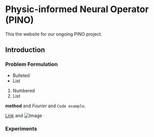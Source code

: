 # Physic-informed Neural Operator (PINO)

This the website for our ongoing PINO project. 

## Introduction

### Problem Formulation

- Bulleted
- List

1. Numbered
2. List

**method** and _Fourier_ and `Code example`. 

[Link](https://github.com/devzhk/PINO) and ![Image](src)

### Experiments 
